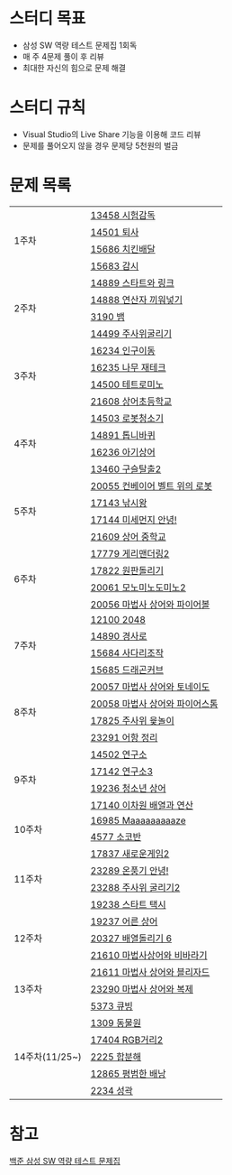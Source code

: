 # 스터디 목표 

- 삼성 SW 역량 테스트 문제집 1회독
- 매 주 4문제 풀이 후 리뷰
- 최대한 자신의 힘으로 문제 해결

# 스터디 규칙

- Visual Studio의 Live Share 기능을 이용해 코드 리뷰
- 문제를 풀어오지 않을 경우 문제당 5천원의 벌금

# 문제 목록
<table>
  <tr>
    <td rowspan="4">1주차</td>
    <td>
      <a href="https://www.acmicpc.net/problem/13458">13458 시험감독</a>
    </td>
  </tr>
  <tr>
    <td>
      <a href="https://www.acmicpc.net/problem/14501">14501 퇴사</a>
    </td>
  </tr>
  <tr>
    <td>
      <a href="https://www.acmicpc.net/problem/15686">15686 치킨배달</a>
    </td>
  </tr>
  <tr>
    <td>
      <a href="https://www.acmicpc.net/problem/15683">15683 감시</a>
    </td>
  </tr>
  <tr>
    <td rowspan="4">2주차</td>
    <td>
      <a href="https://www.acmicpc.net/problem/14889">14889 스타트와 링크</a>
    </td>
  </tr>
  <tr>
    <td>
      <a href="https://www.acmicpc.net/problem/14888">14888 연산자 끼워넣기</a>
    </td>
  </tr>
  <tr>
    <td>
      <a href="https://www.acmicpc.net/problem/3190">3190 뱀</a>
    </td>
  </tr>
  <tr>
    <td>
      <a href="https://www.acmicpc.net/problem/14499">14499 주사위굴리기</a>
    </td>
  </tr>
  <tr>
    <td rowspan="4">3주차</td>
    <td>
      <a href="https://www.acmicpc.net/problem/16234">16234 인구이동</a>
    </td>
  </tr>
  <tr>
    <td>
      <a href="https://www.acmicpc.net/problem/16235">16235 나무 재테크</a>
    </td>
  </tr>
  <tr>
    <td>
      <a href="https://www.acmicpc.net/problem/14500">14500 테트로미노</a>
    </td>
  </tr>
  <tr>
    <td>
      <a href="https://www.acmicpc.net/problem/21608">21608 상어초등학교</a>
    </td>
  </tr>
  <tr>
    <td rowspan="4">4주차</td>
    <td>
      <a href="https://www.acmicpc.net/problem/14503">14503 로봇청소기</a>
    </td>
  </tr>
  <tr>
    <td>
      <a href="https://www.acmicpc.net/problem/14891">14891 톱니바퀴</a>
    </td>
  </tr>
  <tr>
    <td>
      <a href="https://www.acmicpc.net/problem/16236">16236 아기상어</a>
    </td>
  </tr>
  <tr>
    <td>
      <a href="https://www.acmicpc.net/problem/13460">13460 구슬탈출2</a>
    </td>
  </tr>
  <tr>
    <td rowspan="4">5주차</td>
    <td>
      <a href="https://www.acmicpc.net/problem/20055">20055 컨베이어 벨트 위의 로봇</a>
    </td>
  </tr>
  <tr>
    <td>
      <a href="https://www.acmicpc.net/problem/17143">17143 낚시왕</a>
    </td>
  </tr>
  <tr>
    <td>
      <a href="https://www.acmicpc.net/problem/17144">17144 미세먼지 안녕!</a>
    </td>
  </tr>
  <tr>
    <td>
      <a href="https://www.acmicpc.net/problem/21609">21609 상어 중학교</a>
    </td>
  </tr>
  <tr>
    <td rowspan="4">6주차</td>
    <td>
      <a href="https://www.acmicpc.net/problem/17779">17779 게리맨더링2</a>
    </td>
  </tr>
  <tr>
    <td>
      <a href="https://www.acmicpc.net/problem/17822">17822 원판돌리기</a>
    </td>
  </tr>
  <tr>
    <td>
      <a href="https://www.acmicpc.net/problem/20061">20061 모노미노도미노2</a>
    </td>
  </tr>
  <tr>
    <td>
      <a href="https://www.acmicpc.net/problem/20056">20056 마법사 상어와 파이어볼</a>
    </td>
  </tr>
  <tr>
    <td rowspan="4">7주차</td>
    <td>
      <a href="https://www.acmicpc.net/problem/12100">12100 2048</a>
    </td>
  </tr>
  <tr>
    <td>
      <a href="https://www.acmicpc.net/problem/14890">14890 경사로</a>
    </td>
  </tr>
  <tr>
    <td>
      <a href="https://www.acmicpc.net/problem/15684">15684 사다리조작</a>
    </td>
  </tr>
  <tr>
    <td>
      <a href="https://www.acmicpc.net/problem/15685">15685 드래곤커브</a>
    </td>
  </tr>
  <tr>
    <td rowspan="4">8주차</td>
    <td>
      <a href="https://www.acmicpc.net/problem/20057">20057 마법사 상어와 토네이도</a>
    </td>
  </tr>
  <tr>
    <td>
      <a href="https://www.acmicpc.net/problem/20058">20058 마법사 상어와 파이어스톰</a>
    </td>
  </tr>
  <tr>
    <td>
      <a href="https://www.acmicpc.net/problem/17825">17825 주사위 윷놀이</a>
    </td>
  </tr>
  <tr>
    <td>
      <a href="https://www.acmicpc.net/problem/23291">23291 어항 정리</a>
    </td>
  </tr>
  <tr>
    <td rowspan="4">9주차</td>
    <td>
      <a href="https://www.acmicpc.net/problem/14502">14502 연구소</a>
    </td>
  </tr>
  <tr>
    <td>
      <a href="https://www.acmicpc.net/problem/17142">17142 연구소3</a>
    </td>
  </tr>
  <tr>
    <td>
      <a href="https://www.acmicpc.net/problem/19236">19236 청소년 상어</a>
    </td>
  </tr>
  <tr>
    <td>
      <a href="https://www.acmicpc.net/problem/17140">17140 이차원 배열과 연산</a>
    </td>
  </tr>
  <tr>
    <td rowspan="2">10주차</td>
    <td>
      <a href="https://www.acmicpc.net/problem/16985">16985 Maaaaaaaaaze</a>
    </td>
  </tr>
  <tr>
    <td>
      <a href="https://www.acmicpc.net/problem/4577">4577 소코반</a>
    </td>
  </tr>
  <tr>
    <td rowspan="4">11주차</td>
    <td>
      <a href="https://www.acmicpc.net/problem/17837">17837 새로운게임2</a>
    </td>
  </tr>
  <tr>
    <td>
      <a href="https://www.acmicpc.net/problem/23289">23289 온풍기 안녕!</a>
    </td>
  </tr>
  <tr>
    <td>
      <a href="https://www.acmicpc.net/problem/23288">23288 주사위 굴리기2</a>
    </td>
  </tr>
  <tr>
    <td>
      <a href="https://www.acmicpc.net/problem/19238">19238 스타트 택시</a>
    </td>
  </tr>
  <tr>
    <td rowspan="3">12주차</td>
    <td>
      <a href="https://www.acmicpc.net/problem/19237">19237 어른 상어</a>
    </td>
  </tr>
  <tr>
    <td>
      <a href="https://www.acmicpc.net/problem/20327">20327 배열돌리기 6</a>
    </td>
  </tr>
  <tr>
    <td>
      <a href="https://www.acmicpc.net/problem/21610">21610 마법사상어와 비바라기</a>
    </td>
  </tr>
  
  <tr>
    <td rowspan="3">13주차</td>
    <td>
      <a href="https://www.acmicpc.net/problem/21611">21611 마법사 상어와 블리자드</a>
    </td>
  </tr>
  <tr>
    <td>
      <a href="https://www.acmicpc.net/problem/23290">23290 마법사 상어와 복제</a>
    </td>
  </tr>
  <tr>
    <td>
      <a href="https://www.acmicpc.net/problem/5373">5373 큐빙</a>
    </td>
  </tr>
  
   <tr>
    <td rowspan="5">14주차(11/25~)</td>
    <td>
      <a href="https://www.acmicpc.net/problem/1309">1309 동물원</a>
    </td>
  </tr>
  <tr>
    <td>
      <a href="https://www.acmicpc.net/problem/17404">17404 RGB거리2</a>
    </td>
  </tr>
  <tr>
    <td>
      <a href="https://www.acmicpc.net/problem/2225">2225 합분해</a>
    </td>
  </tr>
  <tr>
    <td>
      <a href="https://www.acmicpc.net/problem/12865">12865 평범한 배낭</a>
    </td>
  </tr>
  <tr>
    <td>
      <a href="https://www.acmicpc.net/problem/2234">2234 성곽</a>
    </td>
  </tr>
</table>

# 참고
[백준 삼성 SW 역량 테스트 문제집](https://www.acmicpc.net/workbook/view/1152)
